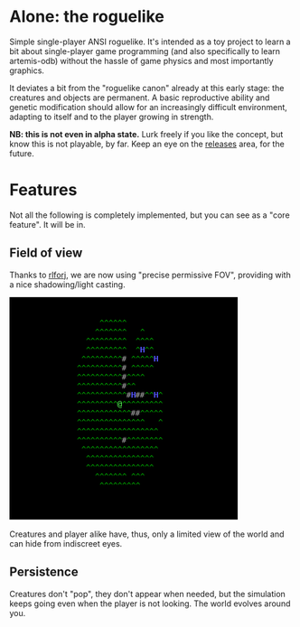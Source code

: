 # Alone: the roguelike

Simple single-player ANSI roguelike. It's intended as a toy project to learn a bit about single-player game programming
(and also specifically to learn artemis-odb) without the hassle of game physics and most importantly graphics.

It deviates a bit from the "roguelike canon" already at this early stage: the creatures and objects are permanent.
A basic reproductive ability and genetic modification should allow for an increasingly difficult environment,
adapting to itself and to the player growing in strength.

**NB: this is not even in alpha state.** Lurk freely if you like the concept, but know this is not playable, by far. Keep an eye on the [releases](https://github.com/fabioticconi/alone-the-roguelike/releases) area, for the future.

# Features

Not all the following is completely implemented, but you can see as a "core feature". It will be in.

## Field of view

Thanks to [rlforj](https://github.com/kba/rlforj), we are now using "precise permissive FOV", providing with a nice shadowing/light casting.

![alt tag](screenshots/fov.png)

Creatures and player alike have, thus, only a limited view of the world and can hide from indiscreet eyes.

## Persistence

Creatures don't "pop", they don't appear when needed, but the simulation keeps going even when the player is not looking. The world evolves around you.
